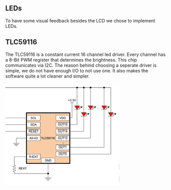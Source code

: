 ## LEDs

To have some visual feedback besides the LCD we chose to implement LEDs. 

## TLC59116

The TLC59116 is a constant current 16 channel led driver. Every channel has a 8-Bit PWM register that determines the brightness. This chip communicates via I2C. The reason behind choosing a seperate driver is simple, we do not have enough I/O to not use one. It also makes the software quite a lot cleaner and simpler. 

![](/assets/leddriver.png)